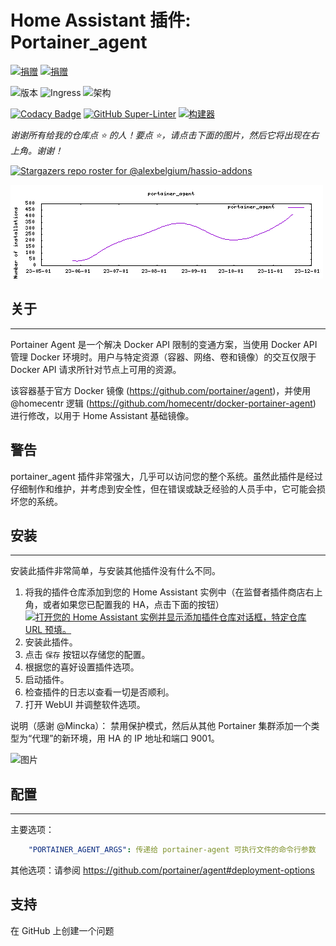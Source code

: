 # Home Assistant 插件: Portainer_agent

[![捐赠][donation-badge]](https://www.buymeacoffee.com/alexbelgium)
[![捐赠][paypal-badge]](https://www.paypal.com/donate/?hosted_button_id=DZFULJZTP3UQA)

![版本](https://img.shields.io/badge/dynamic/json?label=Version&query=%24.version&url=https%3A%2F%2Fraw.githubusercontent.com%2Falexbelgium%2Fhassio-addons%2Fmaster%2Fportainer_agent%2Fconfig.json)
![Ingress](https://img.shields.io/badge/dynamic/json?label=Ingress&query=%24.ingress&url=https%3A%2F%2Fraw.githubusercontent.com%2Falexbelgium%2Fhassio-addons%2Fmaster%2Fportainer_agent%2Fconfig.json)
![架构](https://img.shields.io/badge/dynamic/json?color=success&label=Arch&query=%24.arch&url=https%3A%2F%2Fraw.githubusercontent.com%2Falexbelgium%2Fhassio-addons%2Fmaster%2Fportainer_agent%2Fconfig.json)

[![Codacy Badge](https://app.codacy.com/project/badge/Grade/9c6cf10bdbba45ecb202d7f579b5be0e)](https://www.codacy.com/gh/alexbelgium/hassio-addons/dashboard?utm_source=github.com&utm_medium=referral&utm_content=alexbelgium/hassio-addons&utm_campaign=Badge_Grade)
[![GitHub Super-Linter](https://img.shields.io/github/actions/workflow/status/alexbelgium/hassio-addons/weekly-supelinter.yaml?label=Lint%20code%20base)](https://github.com/alexbelgium/hassio-addons/actions/workflows/weekly-supelinter.yaml)
[![构建器](https://img.shields.io/github/actions/workflow/status/alexbelgium/hassio-addons/onpush_builder.yaml?label=Builder)](https://github.com/alexbelgium/hassio-addons/actions/workflows/onpush_builder.yaml)

[donation-badge]: https://img.shields.io/badge/Buy%20me%20a%20coffee%20(no%20paypal)-%23d32f2f?logo=buy-me-a-coffee&style=flat&logoColor=white
[paypal-badge]: https://img.shields.io/badge/Buy%20me%20a%20coffee%20with%20Paypal-0070BA?logo=paypal&style=flat&logoColor=white

_谢谢所有给我的仓库点 ⭐ 的人！要点 ⭐，请点击下面的图片，然后它将出现在右上角。谢谢！_

[![Stargazers repo roster for @alexbelgium/hassio-addons](https://raw.githubusercontent.com/alexbelgium/hassio-addons/master/.github/stars2.svg)](https://github.com/alexbelgium/hassio-addons/stargazers)

![下载演变](https://raw.githubusercontent.com/alexbelgium/hassio-addons/master/portainer_agent/stats.png)

## 关于

---

Portainer Agent 是一个解决 Docker API 限制的变通方案，当使用 Docker API 管理 Docker 环境时。用户与特定资源（容器、网络、卷和镜像）的交互仅限于 Docker API 请求所针对节点上可用的资源。

该容器基于官方 Docker 镜像 (https://github.com/portainer/agent)，并使用 @homecentr 逻辑 (https://github.com/homecentr/docker-portainer-agent) 进行修改，以用于 Home Assistant 基础镜像。

## 警告

portainer_agent 插件非常强大，几乎可以访问您的整个系统。虽然此插件是经过仔细制作和维护，并考虑到安全性，但在错误或缺乏经验的人员手中，它可能会损坏您的系统。

## 安装

---

安装此插件非常简单，与安装其他插件没有什么不同。

1. 将我的插件仓库添加到您的 Home Assistant 实例中（在监督者插件商店右上角，或者如果您已配置我的 HA，点击下面的按钮）
   [![打开您的 Home Assistant 实例并显示添加插件仓库对话框，特定仓库 URL 预填。](https://my.home-assistant.io/badges/supervisor_add_addon_repository.svg)](https://my.home-assistant.io/redirect/supervisor_add_addon_repository/?repository_url=https%3A%2F%2Fgithub.com%2Falexbelgium%2Fhassio-addons)
2. 安装此插件。
3. 点击 `保存` 按钮以存储您的配置。
4. 根据您的喜好设置插件选项。
5. 启动插件。
6. 检查插件的日志以查看一切是否顺利。
7. 打开 WebUI 并调整软件选项。

说明（感谢 @Mincka）：
禁用保护模式，然后从其他 Portainer 集群添加一个类型为“代理”的新环境，用 HA 的 IP 地址和端口 9001。

![图片](https://github.com/alexbelgium/hassio-addons/assets/6184289/f5c5f264-69d0-4d3c-b900-476e21aef05a)

## 配置

---

主要选项：
```yaml
    "PORTAINER_AGENT_ARGS": 传递给 portainer-agent 可执行文件的命令行参数
```

其他选项：请参阅 https://github.com/portainer/agent#deployment-options

## 支持

在 GitHub 上创建一个问题
